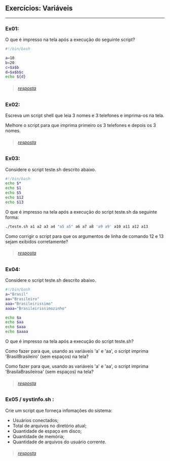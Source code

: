## Exercícios: Variáveis
 - - - - - - - 
### Ex01:

O que é impresso na tela após a execução do seguinte script?

```bash
#!/bin/bash

a=10
b=20
c=$a$b
d=$a$b$c
echo ${d}
```
>###### [resposta](https://github.com/yanevasquez/Shellscript_study/blob/master/basic/01.variaveis/ex1.sh)
### Ex02:

 Escreva um script shell que leia 3 nomes e 3 telefones e imprima-os na tela.

 Melhore o script para que imprima primeiro os 3 telefones e depois os 3 nomes.

>###### [resposta](https://github.com/yanevasquez/Shellscript_study/blob/master/basic/01.variaveis/ex2.sh)

### Ex03:

Considere o script teste.sh descrito abaixo.
```bash 
#!/bin/bash
echo $*
echo $1
echo $5
echo $12
echo $13
```
O que é impresso na tela após a execução do script teste.sh da seguinte forma:
```bash
./teste.sh a1 a2 a3 a4 "a5 a5" a6 a7 a8 'a9 a9' a10 a11 a12 a13
```
Como corrigir o script para que os argumentos de linha de comando 12 e 13 sejam exibidos corretamente?

>###### [resposta](https://github.com/yanevasquez/Shellscript_study/blob/master/basic/01.variaveis/ex3.sh)

### Ex04:
Considere o script teste.sh descrito abaixo.
```bash
#!/bin/bash
a="Brasil"
aa="Brasileiro"
aaa="Brasileirissimo"
aaaa="Brasileirissimozinho"

echo $a
echo $aa
echo $aaa
echo $aaaa
```
O que é impresso na tela após a execução do script teste.sh?

Como fazer para que, usando as variáveis 'a' e 'aa', o script imprima 'BrasilBrasileiro' (sem espaços) na tela?

Como fazer para que, usando as variáveis 'a' e 'aa', o script imprima 'BrasilaBrasileiroa' (sem espaços) na tela?

>###### [resposta](https://github.com/yanevasquez/Shellscript_study/blob/master/basic/01.variaveis/ex4.sh)


### Ex05 / systinfo.sh : 

Crie um script que forneça infomações do sistema:
 * Usuários conectados;
 * Total de arquivos no diretório atual;
 * Quantidade de espaço em disco;
 * Quantidade de memória;
 * Quantidade de arquivos do usuário corrente. 

>###### [resposta](https://github.com/yanevasquez/Shellscript_study/blob/master/basic/01.variaveis/systinfo.sh)

